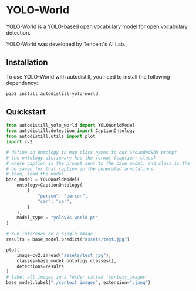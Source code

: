 # YOLO-World

[YOLO-World](https://github.com/AILab-CVC/YOLO-World) is a YOLO-based open vocabulary model for open vocabulary detection.

YOLO-World was developed by Tencent's AI Lab.

## Installation

To use YOLO-World with autodistill, you need to install the following dependency:


```bash
pip3 install autodistill-yolo-world
```
## Quickstart

```python
from autodistill_yolo_world import YOLOWorldModel
from autodistill.detection import CaptionOntology
from autodistill.utils import plot
import cv2

# define an ontology to map class names to our GroundedSAM prompt
# the ontology dictionary has the format {caption: class}
# where caption is the prompt sent to the base model, and class is the label that will
# be saved for that caption in the generated annotations
# then, load the model
base_model = YOLOWorldModel(
    ontology=CaptionOntology(
        {
            "person": "person",
            "car": "car",
        }
    ),
    model_type = "yolov8s-world.pt"
)

# run inference on a single image
results = base_model.predict("assets/test.jpg")

plot(
    image=cv2.imread("assets/test.jpg"),
    classes=base_model.ontology.classes(),
    detections=results
)
# label all images in a folder called `context_images`
base_model.label("./context_images", extension=".jpeg")
```
